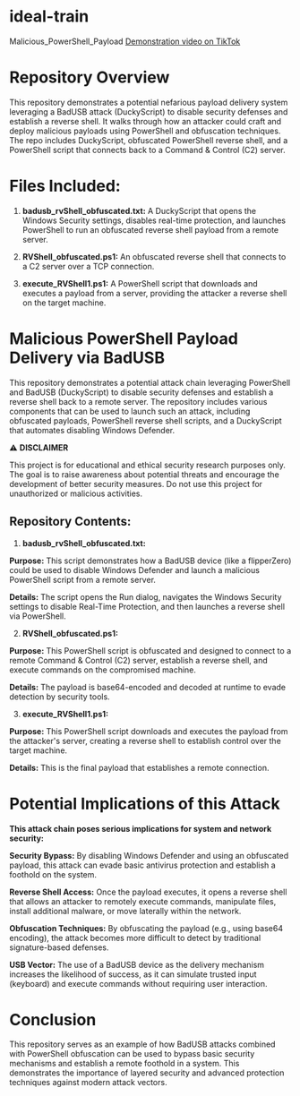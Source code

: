 # ideal-train
Malicious_PowerShell_Payload
[Demonstration video on TikTok](https://www.tiktok.com/@_toksa/video/7418198166027144490)
# Repository Overview

This repository demonstrates a potential nefarious payload delivery system leveraging a BadUSB attack (DuckyScript) to disable security defenses and establish a reverse shell. It walks through how an attacker could craft and deploy malicious payloads using PowerShell and obfuscation techniques. The repo includes DuckyScript, obfuscated PowerShell reverse shell, and a PowerShell script that connects back to a Command & Control (C2) server.

# Files Included:
1. **badusb_rvShell_obfuscated.txt:** A DuckyScript that opens the Windows Security settings, disables real-time protection, and launches PowerShell to run an obfuscated reverse shell payload from a remote server.
   
2. **RVShell_obfuscated.ps1:** An obfuscated reverse shell that connects to a C2 server over a TCP connection.
   
3. **execute_RVShell1.ps1:** A PowerShell script that downloads and executes a payload from a server, providing the attacker a reverse shell on the target machine.

# Malicious PowerShell Payload Delivery via BadUSB
This repository demonstrates a potential attack chain leveraging PowerShell and BadUSB (DuckyScript) to disable security defenses and establish a reverse shell back to a remote server. The repository includes various components that can be used to launch such an attack, including obfuscated payloads, PowerShell reverse shell scripts, and a DuckyScript that automates disabling Windows Defender.

⚠️ **DISCLAIMER**

This project is for educational and ethical security research purposes only. The goal is to raise awareness about potential threats and encourage the development of better security measures. Do not use this project for unauthorized or malicious activities.

## Repository Contents:
1. **badusb_rvShell_obfuscated.txt:**

**Purpose:** This script demonstrates how a BadUSB device (like a flipperZero) could be used to disable Windows Defender and launch a malicious PowerShell script from a remote server.

**Details:** The script opens the Run dialog, navigates the Windows Security settings to disable Real-Time Protection, and then launches a reverse shell via PowerShell.

2. **RVShell_obfuscated.ps1:**

**Purpose:** This PowerShell script is obfuscated and designed to connect to a remote Command & Control (C2) server, establish a reverse shell, and execute commands on the compromised machine.

**Details:** The payload is base64-encoded and decoded at runtime to evade detection by security tools.

3. **execute_RVShell1.ps1:**

**Purpose:** This PowerShell script downloads and executes the payload from the attacker's server, creating a reverse shell to establish control over the target machine.

**Details:** This is the final payload that establishes a remote connection.
 
# Potential Implications of this Attack
**This attack chain poses serious implications for system and network security:**

**Security Bypass:** By disabling Windows Defender and using an obfuscated payload, this attack can evade basic antivirus protection and establish a foothold on the system.

**Reverse Shell Access:** Once the payload executes, it opens a reverse shell that allows an attacker to remotely execute commands, manipulate files, install additional malware, or move laterally within the network.

**Obfuscation Techniques:** By obfuscating the payload (e.g., using base64 encoding), the attack becomes more difficult to detect by traditional signature-based defenses.

**USB Vector:** The use of a BadUSB device as the delivery mechanism increases the likelihood of success, as it can simulate trusted input (keyboard) and execute commands without requiring user interaction.

# Conclusion
This repository serves as an example of how BadUSB attacks combined with PowerShell obfuscation can be used to bypass basic security mechanisms and establish a remote foothold in a system. This demonstrates the importance of layered security and advanced protection techniques against modern attack vectors.
